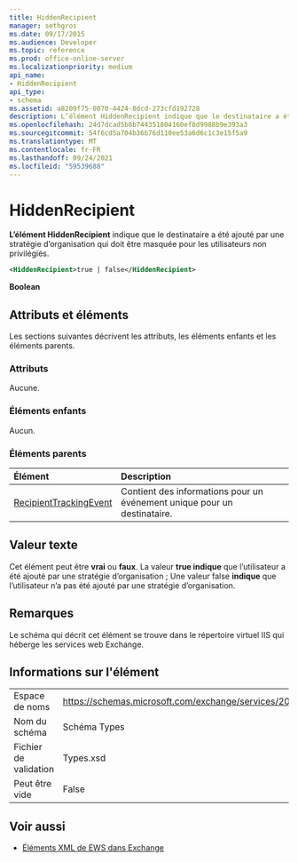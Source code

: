 ```yaml
---
title: HiddenRecipient
manager: sethgros
ms.date: 09/17/2015
ms.audience: Developer
ms.topic: reference
ms.prod: office-online-server
ms.localizationpriority: medium
api_name:
- HiddenRecipient
api_type:
- schema
ms.assetid: a8209f75-0070-4424-8dcd-273cfd192728
description: L’élément HiddenRecipient indique que le destinataire a été ajouté par une stratégie d’organisation qui doit être masquée pour les utilisateurs non privilégiés.
ms.openlocfilehash: 24d7dcad5b8b744351804160ef8d9988b9e393a3
ms.sourcegitcommit: 54f6cd5a704b36b76d110ee53a6d6c1c3e15f5a9
ms.translationtype: MT
ms.contentlocale: fr-FR
ms.lasthandoff: 09/24/2021
ms.locfileid: "59539688"
---
```

# <a name="hiddenrecipient"></a>HiddenRecipient

**L’élément HiddenRecipient** indique que le destinataire a été ajouté par une stratégie d’organisation qui doit être masquée pour les utilisateurs non privilégiés. 
  
```XML
<HiddenRecipient>true | false</HiddenRecipient>
```

 **Boolean**
## <a name="attributes-and-elements"></a>Attributs et éléments

Les sections suivantes décrivent les attributs, les éléments enfants et les éléments parents.
  
### <a name="attributes"></a>Attributs

Aucune.
  
### <a name="child-elements"></a>Éléments enfants

Aucun.
  
### <a name="parent-elements"></a>Éléments parents

|**Élément**|**Description**|
|:-----|:-----|
|[RecipientTrackingEvent](recipienttrackingevent.md) <br/> |Contient des informations pour un événement unique pour un destinataire.  <br/> |
   
## <a name="text-value"></a>Valeur texte

Cet élément peut être **vrai** ou **faux**. La valeur **true indique** que l’utilisateur a été ajouté par une stratégie d’organisation ; Une valeur false **indique** que l’utilisateur n’a pas été ajouté par une stratégie d’organisation. 
  
## <a name="remarks"></a>Remarques

Le schéma qui décrit cet élément se trouve dans le répertoire virtuel IIS qui héberge les services web Exchange.
  
## <a name="element-information"></a>Informations sur l'élément

|||
|:-----|:-----|
|Espace de noms  <br/> |https://schemas.microsoft.com/exchange/services/2006/types  <br/> |
|Nom du schéma  <br/> |Schéma Types  <br/> |
|Fichier de validation  <br/> |Types.xsd  <br/> |
|Peut être vide  <br/> |False  <br/> |
   
## <a name="see-also"></a>Voir aussi



- [Éléments XML de EWS dans Exchange](ews-xml-elements-in-exchange.md)

